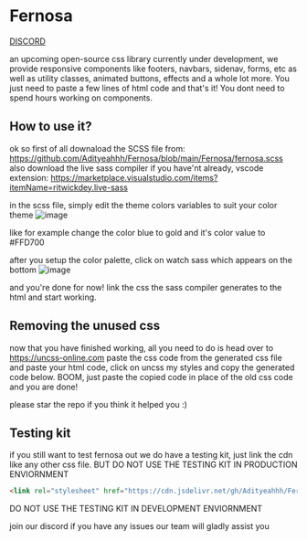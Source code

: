 # Fernosa
[DISCORD](https://discord.gg/8v6nZH67)

an upcoming open-source css library currently under development, we provide responsive components like footers, navbars, sidenav, forms, etc as well as utility classes, animated buttons, effects and a whole lot more. You just need to paste a few lines of html code and that's it! You dont need to spend hours working on components.

## How to use it?

ok so first of all downaload the SCSS file from: https://github.com/Adityeahhh/Fernosa/blob/main/Fernosa/fernosa.scss
also download the live sass compiler if you have'nt already, vscode extension: https://marketplace.visualstudio.com/items?itemName=ritwickdey.live-sass

in the scss file, simply edit the theme colors variables to suit your color theme
![image](https://user-images.githubusercontent.com/69644334/154828139-e66c8fc8-674d-438e-81fa-b1cab0525a72.png)

like for example change the color blue to gold and it's color value to #FFD700 

after you setup the color palette, click on watch sass which appears on the bottom
![image](https://user-images.githubusercontent.com/69644334/154828106-453da218-27e1-4f4a-9b74-459a9c7ddb34.png)

and you're done for now! link the css the sass compiler generates to the html and start working.

## Removing the unused css
now that you have finished working, all you need to do is head over to https://uncss-online.com
paste the css code from the generated css file and paste your html code, click on uncss my styles and copy the generated code below.
BOOM, just paste the copied code in place of the old css code and you are done!

please star the repo if you think it helped you :)

## Testing kit

if you still want to test fernosa out we do have a testing kit, just link the cdn like any other css file. BUT DO NOT USE THE TESTING KIT IN PRODUCTION ENVIORNMENT
```html
<link rel="stylesheet" href="https://cdn.jsdelivr.net/gh/Adityeahhh/Fernosa@main/FernosaCSS/fernosa.css">
```
DO NOT USE THE TESTING KIT IN DEVELOPMENT ENVIORNMENT

join our discord if you have any issues our team will gladly assist you
